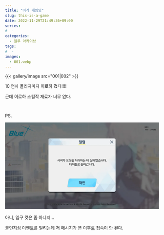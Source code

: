 ```yaml
---
title: "이거 게임임"
slug: this-is-a-game
date: 2022-11-29T21:49:36+09:00
series:
#  - 
categories:
  - 블루 아카이브
tags:
#  - 
images:
  - 001.webp
---
```


{{< gallery/image src="001|002" >}}

10 연차 돌리자마자 이로하 떴다!!!!

근데 이로하 스킬작 재료가 너무 없다.

&nbsp;

PS.

![](003.webp)

아니, 입구 컷은 좀 아니지...

불인지심 이벤트를 밀려는데 저 메시지가 뜬 이후로 접속이 안 된다.
